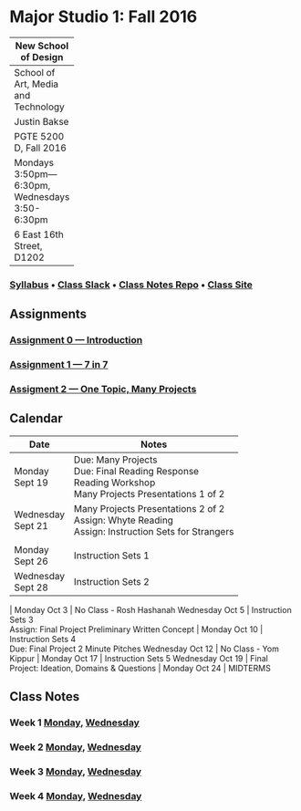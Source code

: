 # Major Studio 1: Fall 2016

| New School of Design
| ---
| School of Art, Media and Technology
| Justin Bakse
| PGTE 5200 D, Fall 2016
| Mondays 3:50pm—6:30pm, Wednesdays 3:50-6:30pm
| 6 East 16th Street, D1202

### [Syllabus](syllabus.html) • [Class Slack](https://ms1-d.slack.com) • [Class Notes Repo](https://github.com/jbakse/major_studio_1) • [Class Site](https://jbakse.github.io/major_studio_1/)

<link rel="stylesheet" type="text/css" href="index.css">
<!-- <script type="text/javascript" src="javascript/p5.min.js"></script>
<script type="text/javascript" src="sierpinski.js"></script> -->

## Assignments
### [Assignment 0 — Introduction](assignment_0)
### [Assignment 1 — 7 in 7](assignment_1)
### [Assigment 2 — One Topic, Many Projects](assignment_2)

## Calendar

<style>
td:first-child {
    width: 10px;
}
</style>

Date        | Notes
---         | ---
Monday Sept 19   | Due: Many Projects <br/> Due: Final Reading Response <br/> Reading Workshop </br> Many Projects Presentations 1 of 2
Wednesday Sept 21   | Many Projects Presentations 2 of 2 <br/> Assign: Whyte Reading <br/> Assign: Instruction Sets for Strangers
    |
Monday Sept 26 | Instruction Sets 1
Wednesday Sept 28 | Instruction Sets 2
|
Monday Oct 3 | No Class - Rosh Hashanah
Wednesday Oct 5 | Instruction Sets 3 <br> Assign: Final Project Preliminary Written Concept
|
Monday Oct 10 | Instruction Sets 4 <br> Due: Final Project 2 Minute Pitches
Wednesday Oct 12 | No Class - Yom Kippur
|
Monday Oct 17 | Instruction Sets 5
Wednesday Oct 19 | Final Project: Ideation, Domains & Questions
|
Monday Oct 24 | MIDTERMS



## Class Notes
### Week 1 [Monday](week_1/monday.html), [Wednesday](week_1/wednesday.html)
### Week 2 [Monday](#week_2/monday.html), [Wednesday](week_2/wednesday.html)
### Week 3 [Monday](week_3/monday.html), [Wednesday](week_3/wednesday.html)
### Week 4 [Monday](#week_4/monday.html), [Wednesday](#week_4/wednesday.html)
